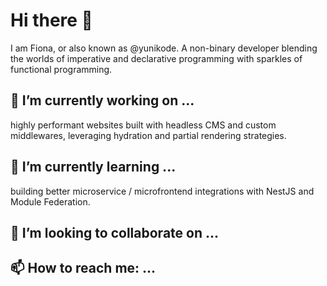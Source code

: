 # Hi there 👋

I am Fiona, or also known as @yunikode. A non-binary developer blending the worlds of imperative and declarative programming with sparkles of functional programming.

## 🔭 I’m currently working on ...

highly performant websites built with headless CMS and custom middlewares, leveraging hydration and partial rendering strategies.

## 🌱 I’m currently learning ...

building better microservice / microfrontend integrations with NestJS and Module Federation.

## 👯 I’m looking to collaborate on ...


## 📫 How to reach me: ...



